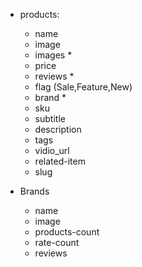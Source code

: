 - products:
    - name
    - image
    - images *
    - price
    - reviews *
    - flag (Sale,Feature,New)
    - brand *
    - sku
    - subtitle
    - description 
    - tags
    - vidio_url
    - related-item
    - slug

- Brands
    - name
    - image
    - products-count
    - rate-count
    - reviews

